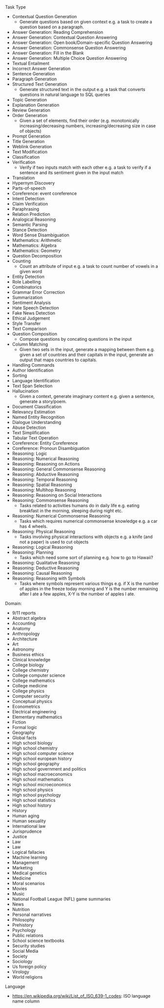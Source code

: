Task Type
- Contextual Question Generation
   - Generate questions based on given context e.g. a task to create a question based on a paragraph.
- Answer Generation: Reading Comprehension
- Answer Generation: Contextual Question Answering
- Answer Generation: Open book/Domain-specific Question Answering
- Answer Generation: Commonsense Question Answering
- Answer Generation: Fill in the Blank
- Answer Generation: Multiple Choice Question Answering
- Textual Entailment
- Incorrect Answer Generation
- Sentence Generation
- Paragraph Generation
- Structured Text Generation
   - Generate structured text in the output e.g. a task that converts questions in natural language to SQL queries
- Topic Generation
- Explanation Generation
- Review Generation
- Order Generation
  - Given a set of elements, find their order (e.g. monotonically increasing/decreasing numbers, increasing/decreasing size in case of objects)
- Prompt Generation
- Title Generation
- Weblink Generation
- Text Modification
- Classification
- Verification 
   - Verify if two inputs match with each other e.g. a task to verify if a sentence and its sentiment given in the input match
- Translation
- Hypernym Discovery
- Parts-of-speech
- Coreference: event coreference
- Intent Detection
- Claim Verification
- Paraphrasing
- Relation Prediction
- Analogical Reasoning
- Semantic Parsing
- Stance Detection
- Word Sense Disambiguation
- Mathematics: Arithmetic
- Mathematics: Algebra
- Mathematics: Geometry
- Question Decomposition
- Counting
   - Count an attribute of input e.g. a task to count number of vowels in a given word
- Entity Detection
- Role Labelling
- Combinatorics
- Grammar Error Correction
- Summarization
- Sentiment Analysis
- Hate Speech Detection
- Fake News Detection
- Ethical Judgement
- Style Transfer
- Text Comparison
- Question Composition
   - Compose questions by concating questions in the input
- Column Matching
   - Given two sets in the input, generate a mapping between them e.g. given a set of countries and their capitals in the input, generate an output that maps countries to capitals.
- Handling Commands
- Author Identification
- Sorting
- Language Identification
- Text Span Selection
- Hallucination
   - Given a context, generate imaginary content e.g. given a sentence, generate a story/poem.
- Document Classification
- Relevancy Estimation
- Named Entity Recognition
- Dialogue Understanding
- Abuse Detection
- Text Simplification
- Tabular Text Operation
- Coreference: Entity Coreference
- Coreference: Pronoun Disambiguation
- Reasoning: Logic
- Reasoning: Numerical Reasoning
- Reasoning: Reasoning on Actions
- Reasoning: General Commonsense Reasoning
- Reasoning: Abductive Reasoning
- Reasoning: Temporal Reasoning
- Reasoning: Spatial Reasoning
- Reasoning: Multihop Reasoning
- Reasoning: Reasoning on Social Interactions
- Reasoning: Commonsense Reasoning
   - Tasks related to activities humans do in daily life e.g. eating breakfast in the morning, sleeping during night etc.
- Reasoning: Numerical Commonsense Reasoning
   - Tasks which requires numerical commonsense knowledge e.g. a car has 4 wheels.
- Reasoning: Physical Reasoning
   - Tasks involving physical interactions with objects e.g. a knife (and not a paper) is used to cut objects
- Reasoning: Logical Reasoning
- Reasoning: Planning
   - Tasks which need some sort of planning e.g. how to go to Hawaii?
- Reasoning: Qualitative Reasoning
- Reasoning: Deductive Reasoning
- Reasoning: Causal Reasoning
- Reasoning: Reasoning with Symbols
   - Tasks where symbols represent various things e.g. if X is the number of apples in the freeze today morning and Y is the number remaining after I ate a few apples, X-Y is the number of apples I ate.

Domain:
* 9/11 reports
* Abstract algebra
* Accounting
* Anatomy
* Anthropology
* Architecture
* Art
* Astronomy
* Business ethics
* Clinical knowledge
* College biology
* College chemistry
* College computer science
* College mathematics
* College medicine
* College physics
* Computer security
* Conceptual physics
* Econometrics
* Electrical engineering
* Elementary mathematics
* Fiction
* Formal logic
* Geography
* Global facts
* High school biology
* High school chemistry
* High school computer science
* High school european history
* High school geography
* High school government and politics
* High school macroeconomics
* High school mathematics
* High school microeconomics
* High school physics
* High school psychology
* High school statistics
* High school history
* History
* Human aging
* Human sexuality
* International law
* Jurisprudence
* Justice
* Law
* Law
* Logical fallacies
* Machine learning
* Management
* Marketing
* Medical genetics
* Medicine
* Moral scenarios
* Movies
* Music
* National Football League (NFL) game summaries
* News
* Nutrition
* Personal narratives
* Philosophy
* Prehistory
* Psychology
* Public relations
* School science textbooks
* Security  studies
* Social Media
* Society
* Sociology
* Us foreign policy
* Virology
* World religions

Language
- https://en.wikipedia.org/wiki/List_of_ISO_639-1_codes: ISO language name column
